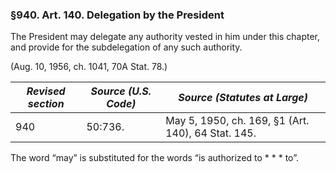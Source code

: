 ### §940. Art. 140. Delegation by the President ###

The President may delegate any authority vested in him under this chapter, and provide for the subdelegation of any such authority.

(Aug. 10, 1956, ch. 1041, 70A Stat. 78.)

|*Revised section*|*Source (U.S. Code)*|           *Source (Statutes at Large)*           |
|-----------------|--------------------|--------------------------------------------------|
|       940       |      50:736.       |May 5, 1950, ch. 169, §1 (Art. 140), 64 Stat. 145.|

The word “may” is substituted for the words “is authorized to \* \* \* to”.